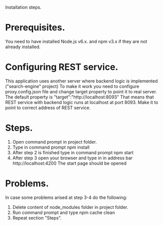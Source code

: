 Installation steps.

# Prerequisites.
You need to have installed Node.js v6.x. and npm v3.x if they are not already installed.


# Configuring REST service.
This application uses another server where backend logic is implemented ("search-engine" project)
To make it work you need to configure proxy.config.json file 
and change target property to point it to real server.
The default property is "target":"http://localhost:8093"
That means that REST service with backend logic runs at localhost at port 8093.
Make it to point to correct address of REST service.

# Steps.
1. Open command prompt in project folder.
2. Type in command prompt
   npm install
3. After step 2 is finished type in command prompt
   npm start
4. After step 3 open your browser and type in in address bar 
   http://localhost:4200
   The start page should be opened

# Problems.
In case some problems arised at step 3-4 do the following:
1. Delete content of node_modules folder in project folder.
2. Run command prompt and type
   npm cache clean
3. Repeat section "Steps".
